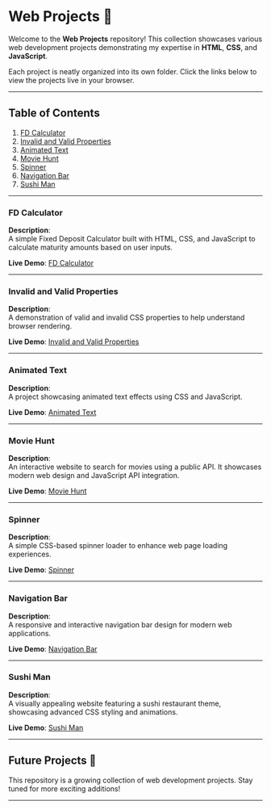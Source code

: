 
# Web Projects 🚀

Welcome to the **Web Projects** repository! This collection showcases various web development projects demonstrating my expertise in **HTML**, **CSS**, and **JavaScript**.

Each project is neatly organized into its own folder. Click the links below to view the projects live in your browser.

---

## Table of Contents

1. [FD Calculator](#fd-calculator)
2. [Invalid and Valid Properties](#invalid-and-valid-properties)
3. [Animated Text](#animated-text)
4. [Movie Hunt](#movie-hunt)
5. [Spinner](#spinner)
6. [Navigation Bar](#navigation-bar)
7. [Sushi Man](#sushi-man)

---

### FD Calculator

**Description**:  
A simple Fixed Deposit Calculator built with HTML, CSS, and JavaScript to calculate maturity amounts based on user inputs.

**Live Demo**: [FD Calculator](https://sithikali.github.io/Web-Projects/FD%20calculator/)

---

### Invalid and Valid Properties

**Description**:  
A demonstration of valid and invalid CSS properties to help understand browser rendering.

**Live Demo**: [Invalid and Valid Properties](https://sithikali.github.io/Web-Projects/Invalid%20and%20valid%20properties/)

---

### Animated Text

**Description**:  
A project showcasing animated text effects using CSS and JavaScript.

**Live Demo**: [Animated Text](https://sithikali.github.io/Web-Projects/animated-text/)

---

### Movie Hunt

**Description**:  
An interactive website to search for movies using a public API. It showcases modern web design and JavaScript API integration.

**Live Demo**: [Movie Hunt](https://sithikali.github.io/Web-Projects/moviehunt/)

---

### Spinner

**Description**:  
A simple CSS-based spinner loader to enhance web page loading experiences.

**Live Demo**: [Spinner](https://sithikali.github.io/Web-Projects/spinner/)

---

### Navigation Bar

**Description**:  
A responsive and interactive navigation bar design for modern web applications.

**Live Demo**: [Navigation Bar](https://sithikali.github.io/Web-Projects/navigation%20bar/)

---

### Sushi Man

**Description**:  
A visually appealing website featuring a sushi restaurant theme, showcasing advanced CSS styling and animations.

**Live Demo**: [Sushi Man](https://sithikali.github.io/Web-Projects/sushi_man/)

---

## Future Projects 🌟

This repository is a growing collection of web development projects. Stay tuned for more exciting additions!

---
